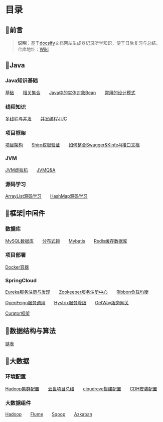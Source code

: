 # 目录

## 📢前言

> **说明**：基于[docsify](https://docsify.js.org/#/zh-cn/?id=docsify)文档网站生成器记录所学知识，便于日后复习与总结。<br>仓库地址：[Wiki](https://github.com/xuliyaheizi/docsify_wiki)

## 🎯Java

### Java知识基础

[基础](/1-Java/1、语法基础)  [相关集合](/1-Java/2、集合)  [Java中的实体对象Bean](/1-Java/3、实体对象(Bean))  [常用的设计模式](/1-Java/5、设计模式)

### 线程知识

[多线程与并发](/1-Java/7、多线程与并发)  [并发编程JUC](/1-Java/8、并发编程JUC)

### 项目框架

[项目架构](/1-Java/6、项目框架)  [Shiro权限验证](/1-Java/9、Shiro)  [如何整合Swagger&Kinfe4j接口文档](/1-Java/10、Swagger%26Kinfe4j)

### JVM

[JVM虚拟机](/1-Java/14、JVM)  [JVMQ&A](/1-Java/15、JVM相关面试题)

### 源码学习

[ArrayList源码学习](/1-Java/16、ArrayList源码阅读)  [HashMap源码学习](/1-Java/17、HashMap源码阅读)

## 🥊框架|中间件

### 数据库

[MySQL数据库](/1-Java/13、MySQL)  [分布式锁](/1-Java/12、分布式锁)  [Mybatis](/1-Java/11、Mybatis)  [Redis缓存数据库](/2-框架/8、Redis.md)

### 项目部署

[Docker容器](/2-框架/7、Docker)

### SpringCloud

[Eureka服务注册与发现](/2-框架/1、Eureka.md)  [Zookeeper服务注册中心](/2-框架/2、Zookeeper.md)  [Ribbon负载均衡](/2-框架/3、Ribbon.md)  

[OpenFeign服务调用](/2-框架/4、OpenFeign.md)  [Hystrix服务降级](/2-框架/5、Hystrix.md)  [GetWay服务网关](/2-框架/6、GetWay.md)



[Curator框架](/2-框架/9、Curator)

## 🍠数据结构与算法
[链表](/3-数据结构与算法/1、链表)

## 🍖大数据

### 环境配置

[Hadoop集群配置](/5-配置/1、Hadoop集群配置)  [云盘项目总结](/5-配置/2、云盘项目总结)  [cloudreve搭建配置](/5-配置/4、cloudreve搭建配置)  [CDH安装配置](/5-配置/5、CDH安装配置)

### 大数据组件

[Hadoop](/4-大数据/1、Hadoop)  [Flume](/4-大数据/2、Flume)  [Sqoop](/4-大数据/3、Sqoop)  [Azkaban](/4-大数据/4、Azkaban)

